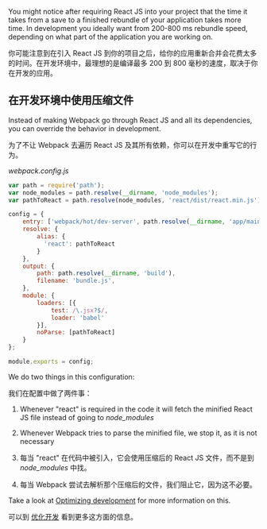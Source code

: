 You might notice after requiring React JS into your project that the time it takes from a save to a finished rebundle of your application takes more time. In development you ideally want from 200-800 ms rebundle speed, depending on what part of the application you are working on.

你可能注意到在引入 React JS 到你的项目之后，给你的应用重新合并会花费太多的时间。在开发环境中，最理想的是编译最多 200 到 800 毫秒的速度，取决于你在开发的应用。

## 在开发环境中使用压缩文件

Instead of making Webpack go through React JS and all its dependencies, you can override the behavior in development.

为了不让 Webpack 去遍历 React JS 及其所有依赖，你可以在开发中重写它的行为。

*webpack.config.js*
```javascript
var path = require('path');
var node_modules = path.resolve(__dirname, 'node_modules');
var pathToReact = path.resolve(node_modules, 'react/dist/react.min.js');

config = {
    entry: ['webpack/hot/dev-server', path.resolve(__dirname, 'app/main.js')],
    resolve: {
	    alias: {
	      'react': pathToReact
	    }
	},
    output: {
        path: path.resolve(__dirname, 'build'),
        filename: 'bundle.js',
    },
    module: {
    	loaders: [{
    		test: /\.jsx?$/,
    		loader: 'babel'
    	}],
    	noParse: [pathToReact]
    }
};

module.exports = config;
```

We do two things in this configuration:

我们在配置中做了两件事：

1. Whenever "react" is required in the code it will fetch the minified React JS file instead of going to *node_modules*

2. Whenever Webpack tries to parse the minified file, we stop it, as it is not necessary



1. 每当 "react" 在代码中被引入，它会使用压缩后的 React JS 文件，而不是到 *node_modules* 中找。
2. 每当 Webpack 尝试去解析那个压缩后的文件，我们阻止它，因为这不必要。

Take a look at [Optimizing development](Optimizing-development) for more information on this.

可以到 [优化开发](Optimizing-development) 看到更多这方面的信息。

